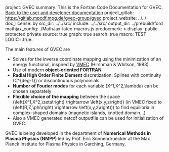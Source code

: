 project: GVEC
summary: This is the Fortran Code Documentation for GVEC. [Back to the user and developer documentation](../../)
project_gitlab: https://gitlab.mpcdf.mpg.de/gvec-group/gvec 
project_website: ../../
doc_license: by
src_dir: ../../src/
include: ../../src/
output_dir: ../prebuild/ford
mathjax_config: ./MathJax-latex-macros.js
predocmark: >
display: public
         protected
         private
source: true
graph: true
search: true
macro: TEST
       LOGIC=.true.

The main features of GVEC are

* Solves for the inverse coordinate mapping using the minimization of an energy functional, inspired by [VMEC](https://princetonuniversity.github.io/STELLOPT/VMEC) (Hirshman & Whitson, 1983)
* Use of modern **object-oriented FORTRAN**
* **Radial High Order Finite Element** discretization: Splines with continuity \(C^{deg-1}\) or discontinuous polynomials
* **Number of Fourier modes** for each variable \(X^1,X^2,\lambda\) can be chosen separately
* **Flexible choice of the mapping** between the space \(\left(X^1,X^2,\zeta\right) \rightarrow \left(x,y,z\right)\) (in VMEC fixed to \(\left(R,Z,\phi\right) \rightarrow \left(x,y,z\right)\)) 
  to find equilibria in complex-shaped domains (magnetic islands, knotted domain...)
* Also a VMEC generated netcdf outputfile can be used for initialization of GVEC.

GVEC is being developed in the department of **Numerical Methods in Plasma Physics (NMPP)**
led by Prof. Eric Sonnendruecker at the Max Planck Institute for Plasma Physics 
in Garching, Germany.
